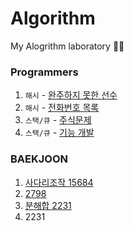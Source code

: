 # Algorithm

My Alogrithm laboratory 🐣🐣

### Programmers
1. `해시` - [완주하지 못한 선수](https://github.com/bominjang/Algorithm/blob/main/src/programmers/hash1.java)
2. `해시` - [전화번호 목록](https://github.com/bominjang/Algorithm/blob/main/src/programmers/hash2.java)
3. `스택/큐` - [주식문제](https://github.com/bominjang/Algorithm/blob/main/src/programmers/src3.java)
4. `스택/큐` - [기능 개발](https://github.com/bominjang/Algorithm/blob/main/src/programmers/src4.java)


### BAEKJOON

1. [사다리조작 15684](https://github.com/bominjang/Algorithm/blob/main/src/baekjoon/15684.java)
2. [2798](https://github.com/bominjang/Algorithm/blob/main/src/baekjoon/2798.java)
2. [분해합 2231](https://github.com/bominjang/Algorithm/blob/main/src/baekjoon/2331.java)
4. 2231
